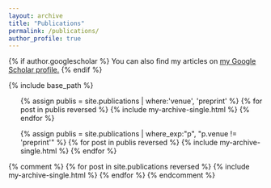 ```yaml
---
layout: archive
title: "Publications"
permalink: /publications/
author_profile: true
---
```


{% if author.googlescholar %}
  You can also find my articles on <u><a href="{{author.googlescholar}}">my Google Scholar profile</a>.</u>
{% endif %}

{% include base_path %}


<ol reversed>
  {% assign publis = site.publications | where:'venue', 'preprint'  %}
  {% for post in publis reversed %}
    {% include my-archive-single.html %}
  {% endfor %}

  {% assign publis = site.publications | where_exp:"p", "p.venue != 'preprint'" %}
  {% for post in publis reversed %}
    {% include my-archive-single.html %}
  {% endfor %}
</ol>

{% comment %}
{% for post in site.publications reversed %}
  {% include my-archive-single.html %}
{% endfor %}
{% endcomment %}
